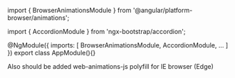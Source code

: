 import { BrowserAnimationsModule } from '@angular/platform-browser/animations';

import { AccordionModule } from 'ngx-bootstrap/accordion';

@NgModule({
  imports: [
    BrowserAnimationsModule,
    AccordionModule,
    ...
  ]
})
export class AppModule(){}

Also should be added web-animations-js polyfill for IE browser (Edge)
